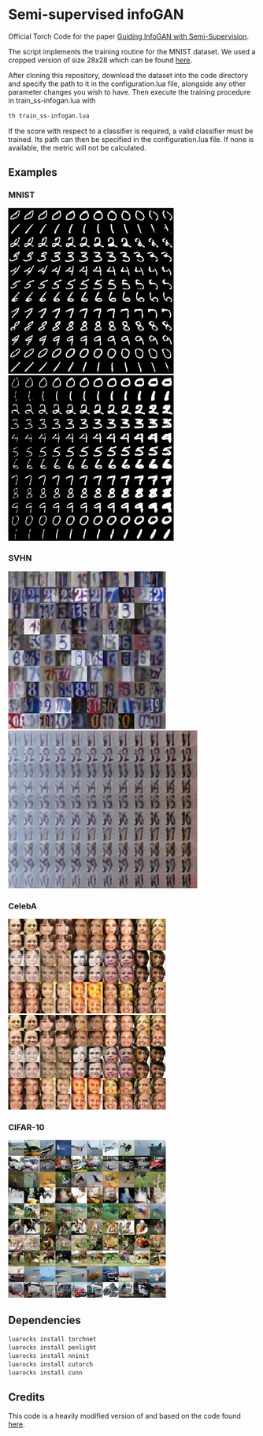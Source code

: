 # Semi-supervised infoGAN

Official Torch Code for the paper [Guiding InfoGAN with Semi-Supervision](www.google.ch).

The script implements the training routine for the MNIST dataset. We used a cropped version of size 28x28 which can be found  [here](https://www.dropbox.com/sh/qc62k24u4tf6a9i/AADx-E3rRHoEUOtDj9RmGg6Ca?dl=0).

After cloning this repository, download the dataset into the code directory and specify the path to it in the configuration.lua file, alongside any other parameter changes you wish to have. Then execute the training procedure in train_ss-infogan.lua with
```bash
th train_ss-infogan.lua
```
If the score with respect to a classifier is required, a valid classifier must be trained. Its path can then be specified in the configuration.lua file. If none is available, the metric will not be calculated.

## Examples

### MNIST
![MNIST 1](images/mnist_1.png) ![MNIST 2](images/mnist_2.png)
### SVHN
![SVHN 1](images/svhn_1.png) ![SVHN 2](images/svhn_2.png)
### CelebA
![CELEBA 1](images/celeba_1.png) ![CELEBA 2](images/celeba_2.png)
### CIFAR-10
![CIFAR-10](images/cifar.png)

## Dependencies

```bash
luarocks install torchnet
luarocks install penlight
luarocks install nninit
luarocks install cutorch
luarocks install cunn
```

## Credits

This code is a heavily modified version of and based on the code found [here](https://github.com/anibali/infogan).


